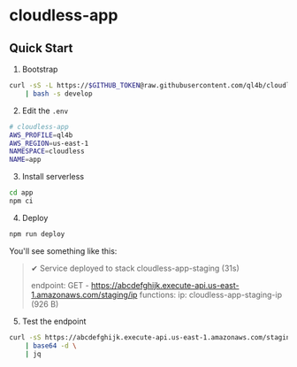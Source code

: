 # cloudless-app

## Quick Start

1. Bootstrap

```bash
curl -sS -L https://$GITHUB_TOKEN@raw.githubusercontent.com/ql4b/cloudless-app/refs/heads/develop/bootstrap \
    | bash -s develop
```

2. Edit the `.env`

```bash
# cloudless-app
AWS_PROFILE=ql4b
AWS_REGION=us-east-1
NAMESPACE=cloudless
NAME=app
```

3. Install serverless

```bash
cd app
npm ci
```

4. Deploy 

```bash
npm run deploy
```

You'll see something like this:

>✔ Service deployed to stack cloudless-app-staging (31s)
>
>endpoint: GET - https://abcdefghijk.execute-api.us-east-1.amazonaws.com/staging/ip
>functions:
>  ip: cloudless-app-staging-ip (926 B)
>

5. Test the endpoint

```bash
curl -sS https://abcdefghijk.execute-api.us-east-1.amazonaws.com/staging/ip \
    | base64 -d \
    | jq 
```


